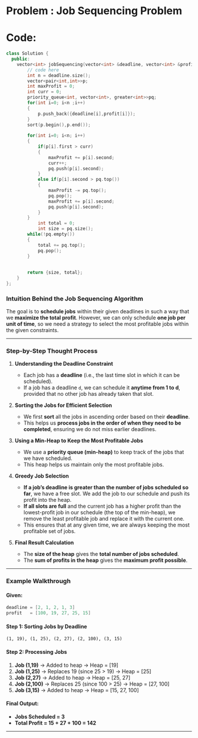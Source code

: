 # Problem : Job Sequencing Problem

# Code: 

```c++
class Solution {
  public:
    vector<int> jobSequencing(vector<int> &deadline, vector<int> &profit) {
        // code here
        int n = deadline.size();
        vector<pair<int,int>>p;
        int maxProfit = 0;
        int curr = 0;
        priority_queue<int, vector<int>, greater<int>>pq;
        for(int i=0; i<n ;i++)
        {
            p.push_back({deadline[i],profit[i]});
        }
        sort(p.begin(),p.end());
        
        for(int i=0; i<n; i++)
        {
            if(p[i].first > curr)
            {
                maxProfit += p[i].second;
                curr++;
                pq.push(p[i].second);
            }
            else if(p[i].second > pq.top())
            {
                maxProfit -= pq.top();
                pq.pop();
                maxProfit += p[i].second;
                pq.push(p[i].second);
            }
        }
            int total = 0;
            int size = pq.size();
        while(!pq.empty())
        {
            total += pq.top();
            pq.pop();
        }
                
    
        return {size, total};
    }
};
```

### **Intuition Behind the Job Sequencing Algorithm**

The goal is to **schedule jobs** within their given deadlines in such a way that we **maximize the total profit**. However, we can only schedule **one job per unit of time**, so we need a strategy to select the most profitable jobs within the given constraints.

---

### **Step-by-Step Thought Process**

1. **Understanding the Deadline Constraint**  
   - Each job has a **deadline** (i.e., the last time slot in which it can be scheduled).
   - If a job has a deadline `d`, we can schedule it **anytime from 1 to d**, provided that no other job has already taken that slot.

2. **Sorting the Jobs for Efficient Selection**  
   - We first **sort** all the jobs in ascending order based on their **deadline**.
   - This helps us **process jobs in the order of when they need to be completed**, ensuring we do not miss earlier deadlines.

3. **Using a Min-Heap to Keep the Most Profitable Jobs**  
   - We use a **priority queue (min-heap)** to keep track of the jobs that we have scheduled.
   - This heap helps us maintain only the most profitable jobs.

4. **Greedy Job Selection**  
   - **If a job’s deadline is greater than the number of jobs scheduled so far**, we have a free slot. We add the job to our schedule and push its profit into the heap.
   - **If all slots are full** and the current job has a higher profit than the lowest-profit job in our schedule (the top of the min-heap), we remove the least profitable job and replace it with the current one.
   - This ensures that at any given time, we are always keeping the most profitable set of jobs.

5. **Final Result Calculation**  
   - The **size of the heap** gives the **total number of jobs scheduled**.
   - The **sum of profits in the heap** gives the **maximum profit possible**.

---

### **Example Walkthrough**
#### Given:  
```cpp
deadline = [2, 1, 2, 1, 3]
profit   = [100, 19, 27, 25, 15]
```
#### Step 1: Sorting Jobs by Deadline
```
(1, 19), (1, 25), (2, 27), (2, 100), (3, 15)
```
#### Step 2: Processing Jobs
1. **Job (1,19)** → Added to heap → Heap = [19]  
2. **Job (1,25)** → Replaces 19 (since 25 > 19) → Heap = [25]  
3. **Job (2,27)** → Added to heap → Heap = [25, 27]  
4. **Job (2,100)** → Replaces 25 (since 100 > 25) → Heap = [27, 100]  
5. **Job (3,15)** → Added to heap → Heap = [15, 27, 100]  

#### Final Output:
- **Jobs Scheduled = 3**
- **Total Profit = 15 + 27 + 100 = 142**

---
